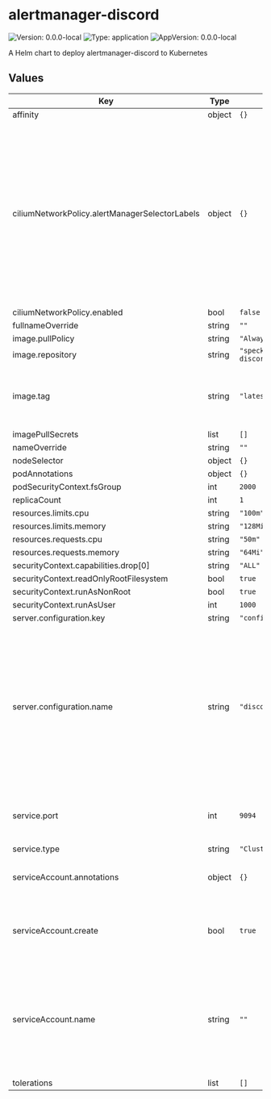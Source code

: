 # alertmanager-discord

![Version: 0.0.0-local](https://img.shields.io/badge/Version-0.0.0--local-informational?style=flat-square) ![Type: application](https://img.shields.io/badge/Type-application-informational?style=flat-square) ![AppVersion: 0.0.0-local](https://img.shields.io/badge/AppVersion-0.0.0--local-informational?style=flat-square)

A Helm chart to deploy alertmanager-discord to Kubernetes

## Values

| Key | Type | Default | Description |
|-----|------|---------|-------------|
| affinity | object | `{}` |  |
| ciliumNetworkPolicy.alertManagerSelectorLabels | object | `{}` | the labels applied to the alertmanager which will send data to this service. If Cilium Network Policy is enabled, ingress to this service is only allowed from a pod matching these labels. |
| ciliumNetworkPolicy.enabled | bool | `false` |  |
| fullnameOverride | string | `""` |  |
| image.pullPolicy | string | `"Always"` |  |
| image.repository | string | `"speckle/alertmanager-discord"` |  |
| image.tag | string | `"latest"` | Overrides the image tag whose default is the chart appVersion. |
| imagePullSecrets | list | `[]` |  |
| nameOverride | string | `""` |  |
| nodeSelector | object | `{}` |  |
| podAnnotations | object | `{}` |  |
| podSecurityContext.fsGroup | int | `2000` |  |
| replicaCount | int | `1` |  |
| resources.limits.cpu | string | `"100m"` |  |
| resources.limits.memory | string | `"128Mi"` |  |
| resources.requests.cpu | string | `"50m"` |  |
| resources.requests.memory | string | `"64Mi"` |  |
| securityContext.capabilities.drop[0] | string | `"ALL"` |  |
| securityContext.readOnlyRootFilesystem | bool | `true` |  |
| securityContext.runAsNonRoot | bool | `true` |  |
| securityContext.runAsUser | int | `1000` |  |
| server.configuration.key | string | `"config.yaml"` |  |
| server.configuration.name | string | `"discord-config"` | name of the Kubernetes Secret containing the configuration file, will be mounted to the container. Must be in the same namespace as this helm chart is deployed. |
| service.port | int | `9094` | The port to which alertmanager should push alerts |
| service.type | string | `"ClusterIP"` |  |
| serviceAccount.annotations | object | `{}` | Annotations to add to the service account |
| serviceAccount.create | bool | `true` | Specifies whether a service account should be created |
| serviceAccount.name | string | `""` | The name of the service account to use. If not set and create is true, a name is generated using the fullname template |
| tolerations | list | `[]` |  |

